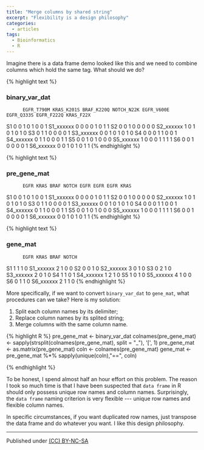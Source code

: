 ```yaml
---
title: "Merge columns by shared string"
excerpt: "Flexibility is a design philosophy"
categories:
  - articles
tags:
  - Bioinformatics
  - R
---
```


Imagine there is a data frame demo looked like this and we need to combine columns which hold the same tag. What should we do?

{% highlight text %}
### binary_var_dat
          EGFR_T790M KRAS_K201S BRAF_K220Q NOTCH_N22K EGFR_V600E EGFR_Q333S EGFR_F222Q KRAS_F22X
S1                 0          0          1          0          1          0          0         1
S1_xxxxxx          0          0          0          0          1          0          1         1
S2                 0          0          1          0          0          0          0         0
S2_xxxxxx          1          0          1          0          1          0          1         0
S3                 0          1          1          0          0          0          0         1
S3_xxxxxx          0          0          1          0          1          0          1         0
S4                 0          0          0          1          1          0          0         1
S4_xxxxxx          0          1          1          0          0          0          1         1
S5                 0          0          1          0          1          0          0         0
S5_xxxxxx          1          0          0          0          1          1          1         1
S6                 0          0          1          0          0          0          0         1
S6_xxxxxx          0          0          1          0          1          0          1         1
{% endhighlight %}

{% highlight text %}
### pre_gene_mat
          EGFR KRAS BRAF NOTCH EGFR EGFR EGFR KRAS
S1           0    0    1     0    1    0    0    1
S1_xxxxxx    0    0    0     0    1    0    1    1
S2           0    0    1     0    0    0    0    0
S2_xxxxxx    1    0    1     0    1    0    1    0
S3           0    1    1     0    0    0    0    1
S3_xxxxxx    0    0    1     0    1    0    1    0
S4           0    0    0     1    1    0    0    1
S4_xxxxxx    0    1    1     0    0    0    1    1
S5           0    0    1     0    1    0    0    0
S5_xxxxxx    1    0    0     0    1    1    1    1
S6           0    0    1     0    0    0    0    1
S6_xxxxxx    0    0    1     0    1    0    1    1
{% endhighlight %}


{% highlight text %}
### gene_mat
          EGFR KRAS BRAF NOTCH
S1           1    1    1     0
S1_xxxxxx    2    1    0     0
S2           0    0    1     0
S2_xxxxxx    3    0    1     0
S3           0    2    1     0
S3_xxxxxx    2    0    1     0
S4           1    1    0     1
S4_xxxxxx    1    2    1     0
S5           1    0    1     0
S5_xxxxxx    4    1    0     0
S6           0    1    1     0
S6_xxxxxx    2    1    1     0
{% endhighlight %}


More specifically, if we want to convert `binary_var_dat` to `gene_mat`, what procedures can we take?
Here is my solution:
1. Split each column names by its delimiter;
2. Replace column names by its splited string;
3. Merge columns with the same column name.


{% highlight R %}
pre_gene_mat <- binary_var_dat
colnames(pre_gene_mat) <- sapply(strsplit(colnames(pre_gene_mat), split = "_"), '[', 1)
pre_gene_mat <- as.matrix(pre_gene_mat)
coln <- colnames(pre_gene_mat)
gene_mat <- pre_gene_mat %*% sapply(unique(coln),"==", coln)

{% endhighlight %}

To be honest, I spend almost half an hour effort on this problem. The reason I took so much time is that I have been suspected that `data frame` in R should only possess unique row names and column names. Surprisingly, the `data frame` naming criterion is very flexible --- unique row names and flexible column names. 

In specific circumstances, if you want duplicated row names, just transpose the data frame and do whatever you want. I like this design philosophy.

---
Published under <a rel="license" href="http://creativecommons.org/licenses/by-nc-sa/3.0/">(CC) BY-NC-SA </a>
